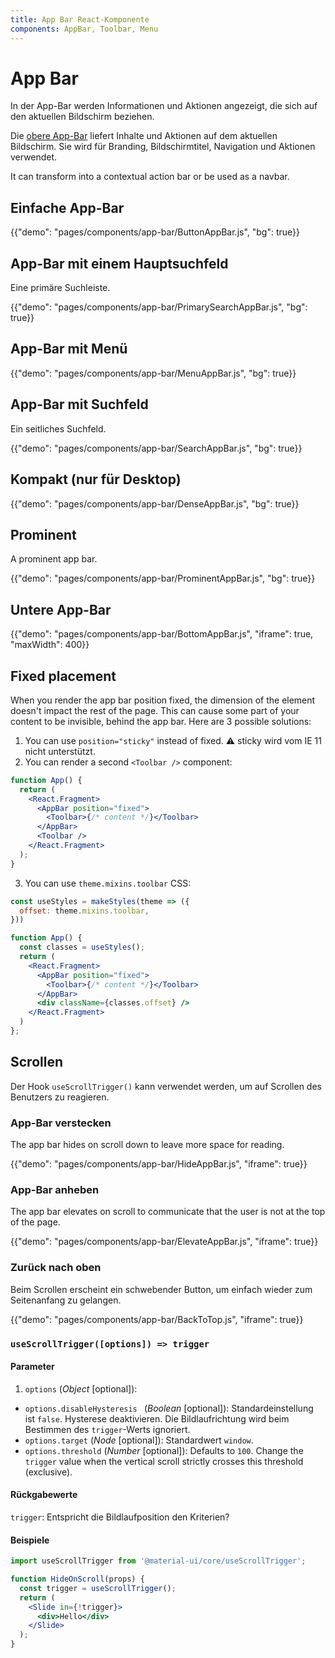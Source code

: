 ```yaml
---
title: App Bar React-Komponente
components: AppBar, Toolbar, Menu
---
```


# App Bar

<p class="description">In der App-Bar werden Informationen und Aktionen angezeigt, die sich auf den aktuellen Bildschirm beziehen.</p>

Die [obere App-Bar](https://material.io/design/components/app-bars-top.html) liefert Inhalte und Aktionen auf dem aktuellen Bildschirm. Sie wird für Branding, Bildschirmtitel, Navigation und Aktionen verwendet.

It can transform into a contextual action bar or be used as a navbar.

## Einfache App-Bar

{{"demo": "pages/components/app-bar/ButtonAppBar.js", "bg": true}}

## App-Bar mit einem Hauptsuchfeld

Eine primäre Suchleiste.

{{"demo": "pages/components/app-bar/PrimarySearchAppBar.js", "bg": true}}

## App-Bar mit Menü

{{"demo": "pages/components/app-bar/MenuAppBar.js", "bg": true}}

## App-Bar mit Suchfeld

Ein seitliches Suchfeld.

{{"demo": "pages/components/app-bar/SearchAppBar.js", "bg": true}}

## Kompakt (nur für Desktop)

{{"demo": "pages/components/app-bar/DenseAppBar.js", "bg": true}}

## Prominent

A prominent app bar.

{{"demo": "pages/components/app-bar/ProminentAppBar.js", "bg": true}}

## Untere App-Bar

{{"demo": "pages/components/app-bar/BottomAppBar.js", "iframe": true, "maxWidth": 400}}

## Fixed placement

When you render the app bar position fixed, the dimension of the element doesn't impact the rest of the page. This can cause some part of your content to be invisible, behind the app bar. Here are 3 possible solutions:

1. You can use `position="sticky"` instead of fixed. ⚠️ sticky wird vom IE 11 nicht unterstützt.
2. You can render a second `<Toolbar />` component:

```jsx
function App() {
  return (
    <React.Fragment>
      <AppBar position="fixed">
        <Toolbar>{/* content */}</Toolbar>
      </AppBar>
      <Toolbar />
    </React.Fragment>
  );
}
```

3. You can use `theme.mixins.toolbar` CSS:

```jsx
const useStyles = makeStyles(theme => ({
  offset: theme.mixins.toolbar,
}))

function App() {
  const classes = useStyles();
  return (
    <React.Fragment>
      <AppBar position="fixed">
        <Toolbar>{/* content */}</Toolbar>
      </AppBar>
      <div className={classes.offset} />
    </React.Fragment>
  )
};
```

## Scrollen

Der Hook `useScrollTrigger()` kann verwendet werden, um auf Scrollen des Benutzers zu reagieren.

### App-Bar verstecken

The app bar hides on scroll down to leave more space for reading.

{{"demo": "pages/components/app-bar/HideAppBar.js", "iframe": true}}

### App-Bar anheben

The app bar elevates on scroll to communicate that the user is not at the top of the page.

{{"demo": "pages/components/app-bar/ElevateAppBar.js", "iframe": true}}

### Zurück nach oben

Beim Scrollen erscheint ein schwebender Button, um einfach wieder zum Seitenanfang zu gelangen.

{{"demo": "pages/components/app-bar/BackToTop.js", "iframe": true}}

### `useScrollTrigger([options]) => trigger`

#### Parameter

1. `options` (*Object* [optional]):

- `options.disableHysteresis ` (*Boolean* [optional]): Standardeinstellung ist `false`. Hysterese deaktivieren. Die Bildlaufrichtung wird beim Bestimmen des `trigger`-Werts ignoriert.
- `options.target` (*Node* [optional]): Standardwert `window`.
- `options.threshold` (*Number* [optional]): Defaults to `100`. Change the `trigger` value when the vertical scroll strictly crosses this threshold (exclusive).

#### Rückgabewerte

`trigger`: Entspricht die Bildlaufposition den Kriterien?

#### Beispiele

```jsx
import useScrollTrigger from '@material-ui/core/useScrollTrigger';

function HideOnScroll(props) {
  const trigger = useScrollTrigger();
  return (
    <Slide in={!trigger}>
      <div>Hello</div>
    </Slide>
  );
}
```